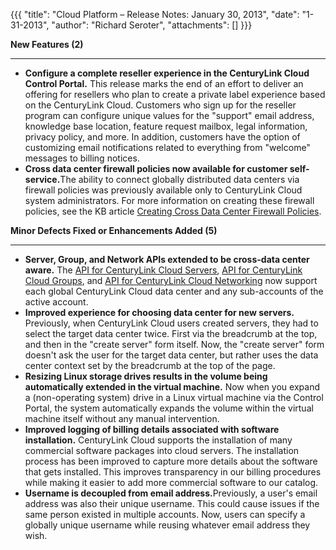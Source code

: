 {{{
  "title": "Cloud Platform – Release Notes: January 30, 2013",
  "date": "1-31-2013",
  "author": "Richard Seroter",
  "attachments": []
}}}

<p><strong>New Features (2)</strong>
</p>
<hr />
<ul>
  <li><strong>Configure a complete reseller experience in the CenturyLink Cloud Control Portal.</strong> This release marks the end of an effort to deliver an offering for resellers who plan to create a private label experience based on the CenturyLink Cloud. Customers who
    sign up for the reseller program can configure unique values for the "support" email address, knowledge base location, feature request mailbox, legal information, privacy policy, and more. In addition, customers have the option of customizing email
    notifications related to everything from "welcome" messages to billing notices.</li>
  <li><strong>Cross data center firewall policies now available for customer self-service.</strong>The ability to connect globally distributed data centers via firewall policies was previously available only to CenturyLink Cloud system administrators. For more information
    on creating these firewall policies, see the KB article <a href="../../Network/creating-cross-data-center-firewall-policies.md">Creating Cross Data Center Firewall Policies</a>.</li>
</ul>
<p></p>
<p><strong>Minor Defects Fixed or Enhancements Added (5)</strong>
</p>
<hr />
<ul>
  <li><strong>Server, Group, and Network APIs extended to be cross-data center aware.</strong> The <a href="//www.ctl.io/api-docs/v2#servers">API for CenturyLink Cloud Servers</a>, <a href="//www.ctl.io/api-docs/v2#groups">API for CenturyLink Cloud Groups</a>,
    and <a href="//www.ctl.io/api-docs/v2#networks">API for CenturyLink Cloud Networking</a> now support each global CenturyLink Cloud data center and any sub-accounts of the active account.</li>
  <li><strong>Improved experience for choosing data center for new servers.</strong> Previously, when CenturyLink Cloud users created servers, they had to select the target data center twice. First via the breadcrumb at the top, and then in the "create server" form
    itself. Now, the "create server" form doesn't ask the user for the target data center, but rather uses the data center context set by the breadcrumb at the top of the page.</li>
  <li><strong>Resizing Linux storage drives results in the volume being automatically extended in the virtual machine.</strong> Now when you expand a (non-operating system) drive in a Linux virtual machine via the Control Portal, the system automatically
    expands the volume within the virtual machine itself without any manual intervention.</li>
  <li><strong>Improved logging of billing details associated with software installation.</strong> CenturyLink Cloud supports the installation of many commercial software packages into cloud servers. The installation process has been improved to capture more details
    about the software that gets installed. This improves transparency in our billing procedures while making it easier to add more commercial software to our catalog.</li>
  <li><strong>Username is decoupled from email address.</strong>Previously, a user's email address was also their unique username. This could cause issues if the same person existed in multiple accounts. Now, users can specify a globally unique username while
    reusing whatever email address they wish.</li>
</ul>
